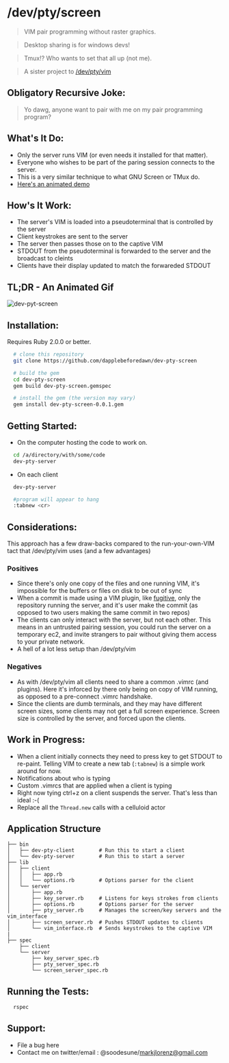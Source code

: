 # /dev/pty/screen
> VIM pair programming without raster graphics.

> Desktop sharing is for windows devs!

> Tmux!? Who wants to set that all up (not me).

> A sister project to [/dev/pty/vim](https://github.com/dapplebeforedawn/dev-pty-vim)

## Obligatory Recursive Joke:
> Yo dawg, anyone want to pair with me on my pair programming program?

## What's It Do:
  - Only the server runs VIM (or even needs it installed for that matter).
  - Everyone who wishes to be part of the paring session connects to the server.
  - This is a very similar technique to what GNU Screen or TMux do.
  - [Here's an animated demo](http://dapplebeforedawn.github.io/dev-pty-vim/)

## How's It Work:
  - The server's VIM is loaded into a pseudoterminal that is controlled by the server
  - Client keystrokes are sent to the server
  - The server then passes those on to the captive VIM
  - STDOUT from the pseudoterminal is forwarded to the server and the broadcast to cleints
  - Clients have their display updated to match the forwareded STDOUT

## TL;DR - An Animated Gif
![dev-pyt-screen](https://raw.github.com/dapplebeforedawn/dev-pty-screen/master/dev-pty-screen.gif)

## Installation:
Requires Ruby 2.0.0 or better.

```bash
  # clone this repository
  git clone https://github.com/dapplebeforedawn/dev-pty-screen

  # build the gem
  cd dev-pty-screen
  gem build dev-pty-screen.gemspec

  # install the gem (the version may vary)
  gem install dev-pty-screen-0.0.1.gem
```

## Getting Started:
  - On the computer hosting the code to work on.
  ```bash
    cd /a/directory/with/some/code
    dev-pty-server
  ```

  - On each client
  ```bash
    dev-pty-server

    #program will appear to hang
    :tabnew <cr>
  ```

## Considerations:
  This approach has a few draw-backs compared to the run-your-own-VIM tact that /dev/pty/vim uses (and a few advantages)

### Positives
  - Since there's only one copy of the files and one running VIM, it's impossible for the buffers or files on disk to be out of sync
  - When a commit is made using a VIM plugin, like [fugitive](https://github.com/tpope/vim-fugitive), only the repository running the server, and it's user make the commit (as opposed to two users making the same commit in two repos)
  - The clients can only interact with the server, but not each other.  This means in an untrusted pairing session, you could run the server on a temporary ec2, and invite strangers to pair without giving them access to your private network.
  - A hell of a lot less setup than /dev/pty/vim

### Negatives
  - As with /dev/pty/vim all clients need to share a common .vimrc (and plugins).  Here it's inforced by there only being on copy of VIM running, as opposed to a pre-connect .vimrc handshake.
  - Since the clients are dumb terminals, and they may have different screen sizes, some clients may not get a full screen experience.  Screen size is controlled by the server, and forced upon the clients.

## Work in Progress:
 - When a client initially connects they need to press key to get STDOUT to re-paint.  Telling VIM to create a new tab (`:tabnew`) is a simple work around for now.
 - Notifications about who is typing
 - Custom .vimrcs that are applied when a client is typing
 - Right now tying ctrl+z on a client suspends the server.  That's less than ideal :-(
 - Replace all the `Thread.new` calls with a celluloid actor

## Application Structure
  ```
  ├── bin
  │   ├── dev-pty-client        # Run this to start a client
  │   └── dev-pty-server        # Run this to start a server
  ├── lib
  │   ├── client
  │   │   ├── app.rb
  │   │   └── options.rb        # Options parser for the client
  │   └── server
  │       ├── app.rb
  │       ├── key_server.rb     # Listens for keys strokes from clients
  │       ├── options.rb        # Options parser for the server
  │       ├── pty_server.rb     # Manages the screen/key servers and the vim_interface
  │       ├── screen_server.rb  # Pushes STDOUT updates to clients
  │       └── vim_interface.rb  # Sends keystrokes to the captive VIM
  |
  ├── spec
      ├── client
      └── server
          ├── key_server_spec.rb
          ├── pty_server_spec.rb
          └── screen_server_spec.rb
  ```

## Running the Tests:
```bash
  rspec
```

## Support:
  - File a bug here
  - Contact me on twitter/email : @soodesune/markjlorenz@gmail.com
